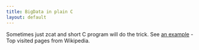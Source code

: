 ```yaml
---
title: BigData in plain C
layout: default
---
```

Sometimes just zcat and short C program will do the trick. See [an example](https://github.com/hpaluch/wiki-toppages/) - Top visited pages from Wikipedia.


